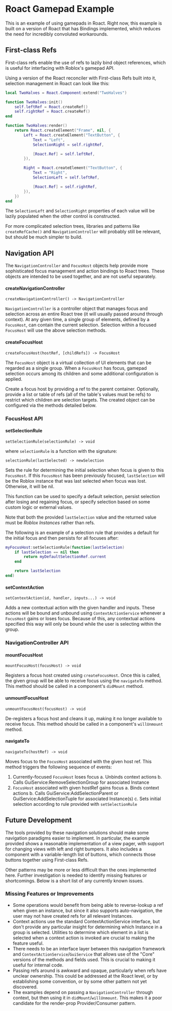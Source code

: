 # Roact Gamepad Example
This is an example of using gamepads in Roact. Right now, this example is built on a version of Roact that has Bindings implemented, which reduces the need for incredibly convoluted workarounds.

## First-class Refs
First-class refs enable the use of refs to lazily bind object references, which is useful for interfacing with Roblox's gamepad API.

Using a version of the Roact reconciler with First-class Refs built into it, selection management in Roact can look like this:

```lua
local TwoHalves = Roact.Component:extend("TwoHalves")

function TwoHalves:init()
	self.leftRef = Roact.createRef()
	self.rightRef = Roact.createRef()
end

function TwoHalves:render()
	return Roact.createElement("Frame", nil, {
		Left = Roact.createElement("TextButton", {
			Text = "Left",
			SelectionRight = self.rightRef,

			[Roact.Ref] = self.leftRef,
		}),

		Right = Roact.createElement("TextButton", {
			Text = "Right",
			SelectionLeft = self.leftRef,

			[Roact.Ref] = self.rightRef,
		}),
	})
end
```

The `SelectionLeft` and `SelectionRight` properties of each value will be lazily populated when the other control is constructed.

For more complicated selection trees, libraries and patterns like `createRefCache()` and `NavigationController` will probably still be relevant, but should be much simpler to build.

## Navigation API
The `NavigationController` and `FocusHost` objects help provide more sophisticated focus management and action bindings to Roact trees. These objects are intended to be used together, and are not useful separately.

#### createNavigationController
```
createNavigationController() -> NavigationController
```
`NavigationController` is a controller object that manages focus and selection across an entire Roact tree (it will usually passed around through context). At any given time, a single group of elements, defined by a `FocusHost`, can contain the current selection. Selection within a focused `FocusHost` will use the above selection methods.

#### createFocusHost
```
createFocusHost(hostRef, [childRefs]) -> FocusHost
```
The `FocusHost` object is a virtual collection of UI elements that can be regarded as a single group. When a `FocusHost` has focus, gamepad selection occurs among its children and some additional configuration is applied.

Create a focus host by providing a ref to the parent container. Optionally, provide a list or table of refs (all of the table's values must be refs) to restrict which children are selection targets. The created object can be configured via the methods detailed below.

### FocusHost API

#### setSelectionRule
```
setSelectionRule(selectionRule) -> void
```
where `selectionRule` is a function with the signature:
```
selectionRule(lastSelected) -> newSelection
```
Sets the rule for determining the initial selection when focus is given to this `FocusHost`. If this `FocusHost` has been previously focused, `lastSelection` will be the Roblox instance that was last selected when focus was lost. Otherwise, it will be nil.

This function can be used to specify a default selection, persist selection after losing and regaining focus, or specify selection based on some custom logic or external values.

Note that both the provided `lastSelection` value and the returned value must be *Roblox Instances* rather than refs.

The following is an example of a selection rule that provides a default for the initial focus and then persists for all focuses after:
```lua
myFocusHost:setSelectionRule(function(lastSelection)
	if lastSelection == nil then
		return myDefaultSelectionRef.current
	end

	return lastSelection
end)
```

#### setContextAction
```
setContextAction(id, handler, inputs...) -> void
```
Adds a new contextual action with the given handler and inputs. These actions will be bound and unbound using `ContextActionService` whenever a `FocusHost` gains or loses focus. Because of this, any contextual actions specified this way will only be bound while the user is selecting within the group.

### NavigationController API

#### mountFocusHost
```
mountFocusHost(focusHost) -> void
```
Registers a focus host created using `createFocusHost`. Once this is called, the given group will be able to receive focus using the `navigateTo` method. This method should be called in a component's `didMount` method.

#### unmountFocusHost
```
unmountFocusHost(focusHost) -> void
```
De-registers a focus host and cleans it up, making it no longer available to receive focus. This method should be called in a component's `willUnmount` method.

#### navigateTo
```
navigateTo(hostRef) -> void
```
Moves focus to the `FocusHost` associated with the given host ref. This method triggers the following sequence of events:
1. Currently-focused `FocusHost` loses focus
	a. Unbinds context actions
	b. Calls GuiService:RemoveSelectionGroup for associated Instance
2. `FocusHost` associated with given hostRef gains focus
	a. Binds context actions
	b. Calls GuiService:AddSelectionParent or GuiService:AddSelectionTuple for associated Instance(s)
	c. Sets initial selection according to rule provided with `setSelectionRule`

## Future Development
The tools provided by these navigation solutions should make some navigation paradigms easier to implement. In particular, the example provided shows a reasonable implementation of a view pager, with support for changing views with left and right bumpers. It also includes a component with a variable-length list of buttons, which connects those buttons together using First-class Refs.

Other patterns may be more or less difficult than the ones implemented here. Further investigation is needed to identify missing features or shortcomings. Below is a short list of any currently known issues.

### Missing Features or Improvements
* Some operations would benefit from being able to reverse-lookup a ref when given an instance, but since it also supports auto-navigation, the user may not have created refs for all relevant Instances.
* Context actions use the standard ContextActionService interface, but don't provide any particular insight for determining which Instance in a group is selected. Utilities to determine which element in a list is selected when a context action is invoked are crucial to making the feature useful.
* There needs to be an interface layer between this navigation framework and `ContextActionService`/`GuiService` that allows use of the "Core" versions of the methods and fields used. This is crucial to making it useful for internal code.
* Passing refs around is awkward and opaque, particularly when refs have unclear ownership. This could be addressed at the Roact level, or by establishing some convention, or by some other pattern not yet discovered.
* The examples depend on passing a `NavigationController` through context, but then using it in `didMount`/`willUnmount`. This makes it a poor candidate for the render-prop Provider/Consumer pattern.